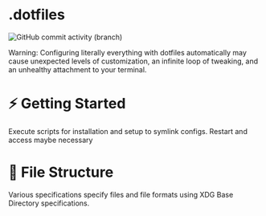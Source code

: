 # .dotfiles

![GitHub commit activity (branch)](https://img.shields.io/github/commit-activity/w/claudiolau/.dotfiles/main)

Warning: Configuring literally everything with dotfiles automatically may cause unexpected levels of customization, an infinite loop of tweaking, and an unhealthy attachment to your terminal.

# ⚡️ Getting Started

Execute scripts for installation and setup to symlink configs. Restart and access maybe necessary

# 📂 File Structure

Various specifications specify files and file formats using XDG Base Directory specifications.
